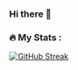 ### Hi there 👋
### :fire: My Stats :

[![GitHub Streak](http://github-readme-streak-stats.herokuapp.com?user=JeremieJalbert1&theme=dark&background=000000)](https://git.io/streak-stats)


<!--
**JeremieJalbert1/JeremieJalbert1** is a ✨ _special_ ✨ repository because its `README.md` (this file) appears on your GitHub profile.

Here are some ideas to get you started:

- 🔭 I’m currently working on ...
- 🌱 I’m currently learning ...
- 👯 I’m looking to collaborate on ...
- 🤔 I’m looking for help with ...
- 💬 Ask me about ...
- 📫 How to reach me: ...
- 😄 Pronouns: ...
- ⚡ Fun fact: ...
-->
